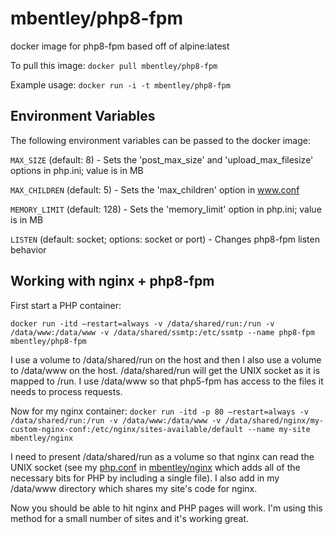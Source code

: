 # mbentley/php8-fpm

docker image for php8-fpm
based off of alpine:latest

To pull this image:
`docker pull mbentley/php8-fpm`

Example usage:
`docker run -i -t mbentley/php8-fpm`

## Environment Variables

The following environment variables can be passed to the docker image:

`MAX_SIZE` (default: 8) - Sets the 'post_max_size' and 'upload_max_filesize' options in php.ini; value is in MB

`MAX_CHILDREN` (default: 5) - Sets the 'max_children' option in www.conf

`MEMORY_LIMIT` (default: 128) - Sets the 'memory_limit' option in php.ini; value is in MB

`LISTEN` (default: socket; options: socket or port) - Changes php8-fpm listen behavior

## Working with nginx + php8-fpm

First start a PHP container:

`docker run -itd –restart=always -v /data/shared/run:/run -v /data/www:/data/www -v /data/shared/ssmtp:/etc/ssmtp --name php8-fpm mbentley/php8-fpm`

I use a volume to /data/shared/run on the host and then I also use a volume to /data/www on the host. /data/shared/run will get the UNIX socket as it is mapped to /run. I use /data/www so that php5-fpm has access to the files it needs to process requests.

Now for my nginx container:
`docker run -itd -p 80 –restart=always -v /data/shared/run:/run -v /data/www:/data/www -v /data/shared/nginx/my-custom-nginx-conf:/etc/nginx/sites-available/default --name my-site mbentley/nginx`

I need to present /data/shared/run as a volume so that nginx can read the UNIX socket (see my [php.conf](https://github.com/mbentley/docker-nginx/blob/master/php.conf) in [mbentley/nginx](https://github.com/mbentley/docker-php8-fpm) which adds all of the necessary bits for PHP by including a single file). I also add in my /data/www directory which shares my site's code for nginx.

Now you should be able to hit nginx and PHP pages will work. I'm using this method for a small number of sites and it's working great.
